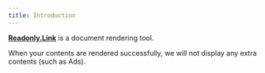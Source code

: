 ```yaml
---
title: Introduction
---
```


[**Readonly.Link**](https://readonly.link) is a document rendering tool.

When your contents are rendered successfully,
we will not display any extra contents (such as Ads).

<!-- # Source Code -->

<!-- Source code of this manual is available at -->
<!-- [`readonlylink-manual` repository](https://github.com/readonlylink/readonlylink-manual). -->

<!-- Welcame to give feedback. -->
